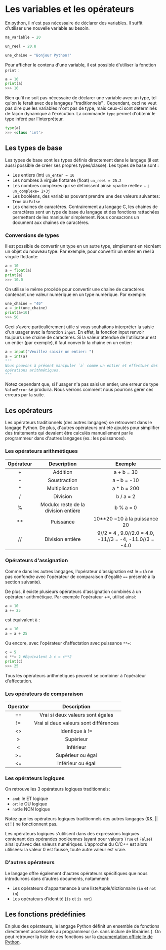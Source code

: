 # Les variables et les opérateurs

En python, il n'est pas nécessaire de déclarer des variables. Il suffit d'utiliser une nouvelle variable au besoin.

```python
ma_variable = 20

un_reel = 20.8

une_chaine = "Bonjour Python!"
```

Pour afficher le contenu d'une variable, il est possible d'utiliser la fonction `print` :

```python
a = 10
print(a)
>>> 10
```

Bien qu'il ne soit pas nécessaire de déclarer une variable avec un type, tel qu'on le ferait avec des langages "traditionnels" . Cependant, ceci ne veut pas dire que les variables n'ont pas de type, mais ceux-ci sont déterminés de façon dynamique à l'exécution. La commande `type` permet d'obtenir le type inféré par l'interpréteur.

```python
type(a)
>>> <class 'int'>
```

## Les types de base

Les types de base sont les types définis directement dans le langage (il est aussi possible de créer ses propres types/classe).  Les types de base sont : 

* Les entiers (int)
  `un_enter = 10`
* Les nombres à virgule flottante (float)
  `un_reel = 25.2`
* Les nombres complexes qui se définissent ainsi:  <partie réelle> + <partie imaginaire>j
  `un_complexe= 2+3j`
* Les booléens, des variables pouvant prendre une des valeurs suivantes: `True` ou `False`
* Les chaines de caractères. Contrairement au langage C, les chaines de caractères sont un type de base du langage et des fonctions rattachées permettent de les manipuler simplement. Nous consacrons un document aux chaines de caractères.

### Conversions de types

Il est possible de convertir un type en un autre type, simplement en récréant un objet du nouveau type. Par exemple, pour convertir un entier en réel à virgule flottante: 

```python
a = 10 
a = float(a)
print(a)
>>> 10.0
```

On utilise le même procédé pour convertir une chaine de caractères contenant une valeur numérique en un type numérique. Par exemple: 

```python
une_chaine = "40"
a = int(une_chaine)
print(a+10)
>>> 50
```

Ceci s'avère particulièrement utile si vous souhaitons interpréter la saisie d'un usager avec la fonction `input`. En effet, la fonction input renvoir toujours une chaine de caractères. Si la valeur attendue de l'utilisateur est un entier (par exemple), il faut convertir la chaine en un entier: 

```python
a = input("Veuillez saisir un entier: ")
a = int(a)
"""
Nous pouvons à présent manipuler `a` comme un entier et effectuer des
opérations arithmétiques.
"""

```

Notez cependant que, si l'usager n'a pas saisi un entier, une erreur de type `ValueError` se produira. Nous verrons comment nous pourrons gérer ces erreurs par la suite.

## Les opérateurs

Les opérateurs traditionnels (des autres langages) se retrouvent dans le langage Python. De plus, d'autres opérateurs ont été ajoutés pour simplifier des traitements qui devaient être calculés manuellement par le programmeur dans d'autres langages (ex.: les puissances).

### Les opérateurs arithmétiques

| Opérateur |             Description              |                         Exemple                         |
| :-------: | :----------------------------------: | :-----------------------------------------------------: |
|     +     |               Addition               |                       a + b = 30                        |
|     -     |             Soustraction             |                       a – b = -10                       |
|     *     |            Multiplication            |                       a * b = 200                       |
|     /     |               Division               |                        b / a = 2                        |
|     %     | Modulo: reste de la division entière |                        b % a = 0                        |
|    **     |              Puissance               |              10**20 =10 à la puissance 20               |
|    //     |           Division entière           | 9//2 = 4 , 9.0//2.0 = 4.0, -11//3 = -4, -11.0//3 = -4.0 |

### Opérateurs d'assignation

Comme dans les autres langages, l'opérateur d'assignation est le `=` (à ne pas confondre avec l'opérateur de comparaison d'égalité `==` présenté à la section suivante).

De plus, il existe plusieurs opérateurs d'assignation combinés à un opérateur arithmétique. Par exemple l'opérateur +=, utilisé ainsi: 

```python
a = 10
a += 25
```

est équivalent à : 

```python
a = 10
a = a + 25
```

Ou encore, avec l'opérateur d'affectation avec puissance `**=`:

```python
c = 5
c **= 2 #Équivalent à c = c**2 
print(c)
>>> 25
```

Tous les opérateurs arithmétiques peuvent se combiner à l'opérateur d'affectation.

### Les opérateurs de comparaison

| Operator |              Description              |
| :------: | :-----------------------------------: |
|    ==    |   Vrai si deux valeurs sont égales    |
|    !=    | Vrai si deux valeurs sont différences |
|    <>    |            Identique à !=             |
|    >     |               Supérieur               |
|    <     |               Inférieur               |
|    >=    |           Supérieur ou égal           |
|    <=    |           Inférieur ou égal           |

### Les opérateurs logiques

On retrouve les 3 opérateurs logiques traditionnels: 

* `and`: le ET logique
* `or`: le OU logique
* `not`le NON logique

Notez que les opérateurs logiques traditionnels des autres langages (&&, || et ! ) ne fonctionnent pas. 

Les opérateurs logiques s'utilisent dans des expressions logiques contenant des opérandes booléennes (ayant pour valeurs `True` et  `False`) ainsi qu'avec des valeurs numériques. L'approche du C/C++ est alors utilisées: la valeur 0 est fausse, toute autre valeur est vraie.

### D'autres opérateurs

Le langage offre également d'autres opérateurs spécifiques que nous introduirons dans d'autres documents, notamment: 

* Les opérateurs d'appartenance à une liste/tuple/dictionnaire (`in` et `not in`)
* Les opérateurs d'identité (`is` et `is not`)



## Les fonctions prédéfinies

En plus des opérateurs, le langage Python définit un ensemble de fonctions directement accessibles au programmeur (i.e. sans inclure de librairies ). On peut retrouver la liste de ces fonctions sur la [documentation officielle de Python](https://docs.python.org/3/library/functions.html).


